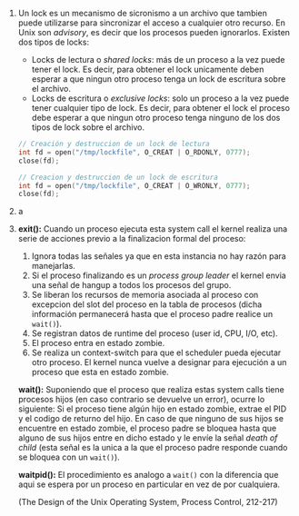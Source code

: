 1. Un lock es un mecanismo de sicronismo a un archivo que tambien puede utilizarse para sincronizar el acceso a cualquier otro
recurso. En Unix son _advisory_, es decir que los procesos pueden ignorarlos. Existen dos tipos de locks:
   * Locks de lectura o _shared locks_: más de un proceso a la vez puede tener el lock. Es decir, para obtener el lock unicamente 
   deben esperar a que ningun otro proceso tenga un lock de escritura sobre el archivo.
   * Locks de escritura o _exclusive locks_: solo un proceso a la vez puede tener cualquier tipo de lock. Es decir, para obtener el 
   lock el proceso debe esperar a que ningun otro proceso tenga ninguno de los dos tipos de lock sobre el archivo.
   
   ```c
   // Creación y destruccion de un lock de lectura
   int fd = open("/tmp/lockfile", O_CREAT | O_RDONLY, 0777);
   close(fd);
   ```
   
   ```c
   // Creacion y destruccion de un lock de escritura
   int fd = open("/tmp/lockfile", O_CREAT | O_WRONLY, 0777);
   close(fd);
   ```
2. a
3. **exit():** Cuando un proceso ejecuta esta system call el kernel realiza una serie de acciones previo a la finalizacion formal 
del proceso:
   1. Ignora todas las señales ya que en esta instancia no hay razón para manejarlas.
   2. Si el proceso finalizando es un _process group leader_ el kernel envia una señal de hangup a todos los procesos del grupo.
   3. Se liberan los recursos de memoria asociada al proceso con excepcion del slot del proceso en la tabla de procesos 
   (dicha información permanecerá hasta que el proceso padre realice un `wait()`).
   4. Se registran datos de runtime del proceso (user id, CPU, I/O, etc).
   5. El proceso entra en estado zombie.
   6. Se realiza un context-switch para que el scheduler pueda ejecutar otro proceso. El kernel nunca vuelve a designar para
   ejecución a un proceso que esta en estado zombie.
   
   **wait():** Suponiendo que el proceso que realiza estas system calls tiene procesos hijos (en caso contrario 
   se devuelve un error), ocurre lo siguiente:
   Si el proceso tiene algún hijo en estado zombie, extrae el PID y el codigo de returno del hijo. En caso de que ninguno de sus
   hijos se encuentre en estado zombie, el proceso padre se bloquea hasta que alguno de sus hijos entre en dicho estado y le envíe 
   la señal _death of child_ (esta señal es la unica a la que el proceso padre responde cuando se bloquea con un `wait()`).
   
   **waitpid():** El procedimiento es analogo a `wait()` con la diferencia que aqui se espera por un proceso en particular en vez 
   de por cualquiera.
   
   (The Design of the Unix Operating System, Process Control, 212-217)
